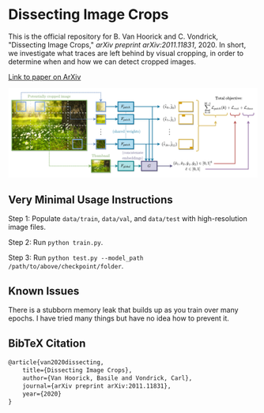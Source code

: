# Dissecting Image Crops

This is the official repository for B. Van Hoorick and C. Vondrick, "Dissecting Image Crops," *arXiv preprint arXiv:2011.11831*, 2020.
In short, we investigate what traces are left behind by visual cropping, in order to determine when and how we can detect cropped images.

[Link to paper on ArXiv](https://arxiv.org/pdf/2011.11831.pdf)

![](NewArch_v5.png)

## Very Minimal Usage Instructions

Step 1: Populate `data/train`, `data/val`, and `data/test` with high-resolution image files.

Step 2: Run `python train.py`.

Step 3: Run `python test.py --model_path /path/to/above/checkpoint/folder`.

## Known Issues

There is a stubborn memory leak that builds up as you train over many epochs. I have tried many things but have no idea how to prevent it.

## BibTeX Citation

    @article{van2020dissecting,
        title={Dissecting Image Crops},
        author={Van Hoorick, Basile and Vondrick, Carl},
        journal={arXiv preprint arXiv:2011.11831},
        year={2020}
    }
